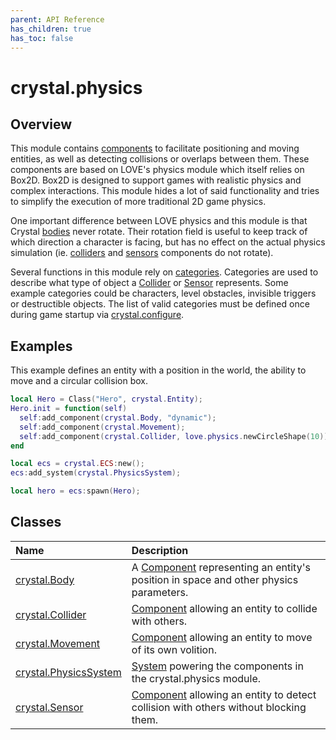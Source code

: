 ```yaml
---
parent: API Reference
has_children: true
has_toc: false
---
```


# crystal.physics

## Overview

This module contains [components](/crystal/api/ecs/components) to facilitate positioning and moving entities, as well as detecting collisions or overlaps between them. These components are based on LOVE's physics module which itself relies on Box2D. Box2D is designed to support games with realistic physics and complex interactions. This module hides a lot of said functionality and tries to simplify the execution of more traditional 2D game physics.

One important difference between LOVE physics and this module is that Crystal [bodies](body) never rotate. Their rotation field is useful to keep track of which direction a character is facing, but has no effect on the actual physics simulation (ie. [colliders](collider) and [sensors](sensor) components do not rotate).

Several functions in this module rely on [categories](https://love2d.org/wiki/Fixture:setCategory). Categories are used to describe what type of object a [Collider](collider) or [Sensor](sensor) represents. Some example categories could be characters, level obstacles, invisible triggers or destructible objects. The list of valid categories must be defined once during game startup via [crystal.configure](/crystal/api/configure).

## Examples

This example defines an entity with a position in the world, the ability to move and a circular collision box.

```lua
local Hero = Class("Hero", crystal.Entity);
Hero.init = function(self)
  self:add_component(crystal.Body, "dynamic");
  self:add_component(crystal.Movement);
  self:add_component(crystal.Collider, love.physics.newCircleShape(10));
end

local ecs = crystal.ECS:new();
ecs:add_system(crystal.PhysicsSystem);

local hero = ecs:spawn(Hero);
```

## Classes

| Name                                    | Description                                                                                                        |
| :-------------------------------------- | :----------------------------------------------------------------------------------------------------------------- |
| [crystal.Body](body)                    | A [Component](/crystal/api/ecs/component) representing an entity's position in space and other physics parameters. |
| [crystal.Collider](collider)            | [Component](/crystal/api/ecs/component) allowing an entity to collide with others.                                 |
| [crystal.Movement](movement)            | [Component](/crystal/api/ecs/component) allowing an entity to move of its own volition.                            |
| [crystal.PhysicsSystem](physics_system) | [System](/crystal/api/ecs/system) powering the components in the crystal.physics module.                           |
| [crystal.Sensor](sensor)                | [Component](/crystal/api/ecs/component) allowing an entity to detect collision with others without blocking them.  |
